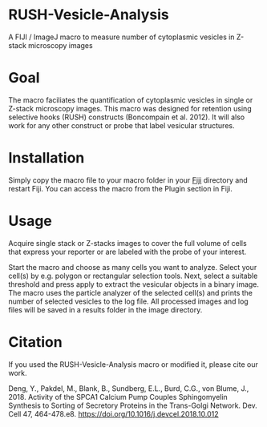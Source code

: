 # RUSH-Vesicle-Analysis
A FIJI / ImageJ macro to measure number of cytoplasmic vesicles in Z-stack microscopy images

# Goal
The macro faciliates the quantification of cytoplasmic vesicles in single or Z-stack microscopy images. This macro was designed for retention using selective hooks (RUSH) constructs (Boncompain et al. 2012). It will also work for any other construct or probe that label vesicular structures.

# Installation
Simply copy the macro file to your macro folder in your [Fiji](https://imagej.net/Fiji) directory and restart Fiji. You can access the macro from the Plugin section in Fiji.

# Usage
Acquire single stack or Z-stacks images to cover the full volume of cells that express your reporter or are labeled with the probe of your interest.

Start the macro and choose as many cells you want to analyze. Select your cell(s) by e.g. polygon or rectangular selection tools. Next, select a suitable threshold and press apply to extract the vesicular objects in a binary image. The macro uses the particle analyzer of the selected cell(s) and prints the number of selected vesicles to the log file. All processed images and log files will be saved in a results folder in the image directory.

# Citation
If you used the RUSH-Vesicle-Analysis macro or modified it, please cite our work.

Deng, Y., Pakdel, M., Blank, B., Sundberg, E.L., Burd, C.G., von Blume, J., 2018. Activity of the SPCA1 Calcium Pump Couples Sphingomyelin Synthesis to Sorting of Secretory Proteins in the Trans-Golgi Network. Dev. Cell 47, 464-478.e8. 
https://doi.org/10.1016/j.devcel.2018.10.012
